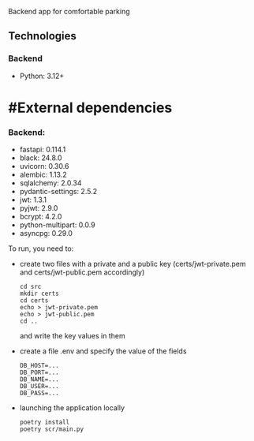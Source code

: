 Backend app for comfortable parking

## Technologies
### Backend
- Python: 3.12+

# #External dependencies
### Backend:
- fastapi: 0.114.1
- black: 24.8.0
- uvicorn: 0.30.6
- alembic: 1.13.2
- sqlalchemy: 2.0.34
- pydantic-settings: 2.5.2
- jwt: 1.3.1
- pyjwt: 2.9.0
- bcrypt: 4.2.0
- python-multipart: 0.0.9
- asyncpg: 0.29.0

To run, you need to:
- create two files with a private and a public key
  (certs/jwt-private.pem and certs/jwt-public.pem accordingly)
  ```
  cd src
  mkdir certs
  cd certs
  echo > jwt-private.pem
  echo > jwt-public.pem
  cd ..
  ```
  and write the key values in them
- create a file .env and specify the value of the fields
  ```
  DB_HOST=...
  DB_PORT=...
  DB_NAME=...
  DB_USER=...
  DB_PASS=...
  ```
  
- launching the application
  locally
  ```
  poetry install
  poetry scr/main.py
  ```
